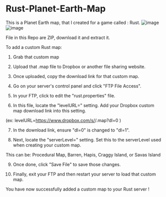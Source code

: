 # Rust-Planet-Earth-Map
This is a Planet Earth map, that I created for a game called : Rust.
![image](https://user-images.githubusercontent.com/1374898/188306691-d1462c42-b0d6-4e59-9e65-0a96d0d20909.png)
![image](https://user-images.githubusercontent.com/1374898/188306714-fc8ec0ea-71fb-4874-9995-3314c269d267.png)



File in this Repo are ZIP, download it and extract it.


To add a custom Rust map:

1. Grab that custom map

2. Upload that .map file to Dropbox or another file sharing website.

3. Once uploaded, copy the download link for that custom map. 

4. Go on your server's control panel and click "FTP File Access".

5. In your FTP, click to edit the "rust.properties" file.

6. In this file, locate the "levelURL=" setting. Add your Dropbox custom map download link into this setting.

(ex: levelURL=https://www.dropbox.com/s/<randomcharacters>/<mapname>.map?dl=0 )

7. In the download link, ensure "dl=0" is changed to "dl=1".

8. Next, locate the "serverLevel=" setting. Set this to the serverLevel used when creating your custom map. 

This can be: Procedural Map, Barren, Hapis, Craggy Island, or Savas Island

9. Once done, click "Save File" to save those changes.

10. Finally, exit your FTP and then restart your server to load that custom map.

You have now successfully added a custom map to your Rust server !
